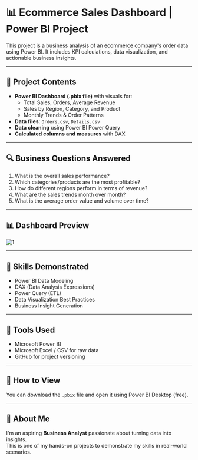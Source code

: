 # 📊 Ecommerce Sales Dashboard | Power BI Project

This project is a business analysis of an ecommerce company's order data using Power BI. It includes KPI calculations, data visualization, and actionable business insights.

---

## 📁 Project Contents

- **Power BI Dashboard (.pbix file)** with visuals for:
  - Total Sales, Orders, Average Revenue
  - Sales by Region, Category, and Product
  - Monthly Trends & Order Patterns
- **Data files**: `Orders.csv`, `Details.csv`
- **Data cleaning** using Power BI Power Query
- **Calculated columns and measures** with DAX

---

## 🔍 Business Questions Answered

1. What is the overall sales performance?
2. Which categories/products are the most profitable?
3. How do different regions perform in terms of revenue?
4. What are the sales trends month over month?
5. What is the average order value and volume over time?

---

## 📊 Dashboard Preview

![1](https://github.com/user-attachments/assets/4240aed4-fc24-4280-8464-792d7867e48d)

---

## 💼 Skills Demonstrated

- Power BI Data Modeling
- DAX (Data Analysis Expressions)
- Power Query (ETL)
- Data Visualization Best Practices
- Business Insight Generation

---

## 🧠 Tools Used

- Microsoft Power BI
- Microsoft Excel / CSV for raw data
- GitHub for project versioning

---

## 📌 How to View

You can download the `.pbix` file and open it using Power BI Desktop (free).

---

## 🙋 About Me

I'm an aspiring **Business Analyst** passionate about turning data into insights.  
This is one of my hands-on projects to demonstrate my skills in real-world scenarios.

